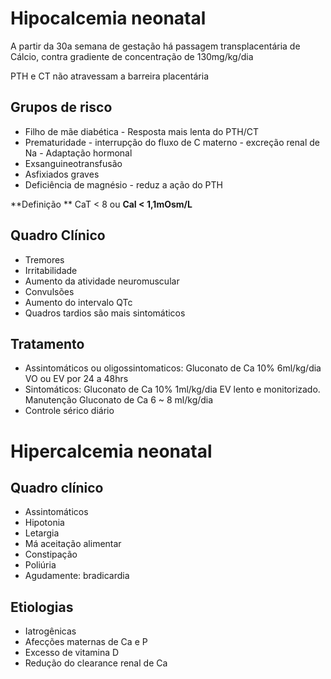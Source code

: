 # Hipocalcemia neonatal

A partir da 30a semana de gestação há passagem transplacentária de Cálcio, contra gradiente de concentração de 130mg/kg/dia

PTH e CT não atravessam a barreira placentária

## Grupos de risco
- Filho de mãe diabética
      - Resposta mais lenta do PTH/CT
- Prematuridade 
      - interrupção do fluxo de C materno
      - excreção renal de Na
      - Adaptação hormonal
- Exsanguineotransfusão
- Asfixiados graves
- Deficiência de magnésio
      - reduz a ação do PTH

**Definição ** CaT < 8 ou **CaI < 1,1mOsm/L**

## Quadro Clínico
- Tremores 
- Irritabilidade
- Aumento da atividade neuromuscular
- Convulsões 
- Aumento do intervalo QTc
- Quadros tardios são mais sintomáticos

## Tratamento
- Assintomáticos ou oligossintomaticos: Gluconato de Ca 10% 6ml/kg/dia VO ou EV por 24 a 48hrs
- Sintomáticos: Gluconato de Ca 10% 1ml/kg/dia EV lento e monitorizado. Manutenção Gluconato de Ca 6 ~ 8 ml/kg/dia
- Controle sérico diário 

# Hipercalcemia neonatal
## Quadro clínico 
- Assintomáticos 
- Hipotonia
- Letargia
- Má aceitação alimentar
- Constipação
- Poliúria
- Agudamente: bradicardia

## Etiologias
- Iatrogênicas
- Afecções maternas de Ca e P
- Excesso de vitamina D
- Redução do clearance renal de Ca
<!--stackedit_data:
eyJoaXN0b3J5IjpbLTE3MjcwOTE1MDRdfQ==
-->